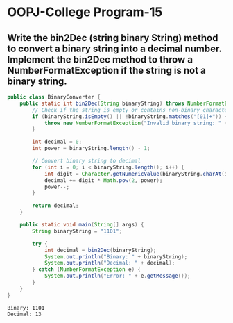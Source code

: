 # OOPJ-College Program-15

## Write the bin2Dec (string binary String) method to convert a binary string into a decimal number. Implement the bin2Dec method to throw a NumberFormatException if the string is not a binary string.


```JAVA
public class BinaryConverter {
    public static int bin2Dec(String binaryString) throws NumberFormatException {
        // Check if the string is empty or contains non-binary characters
        if (binaryString.isEmpty() || !binaryString.matches("[01]+")) {
            throw new NumberFormatException("Invalid binary string: " + binaryString);
        }

        int decimal = 0;
        int power = binaryString.length() - 1;

        // Convert binary string to decimal
        for (int i = 0; i < binaryString.length(); i++) {
            int digit = Character.getNumericValue(binaryString.charAt(i));
            decimal += digit * Math.pow(2, power);
            power--;
        }

        return decimal;
    }

    public static void main(String[] args) {
        String binaryString = "1101";

        try {
            int decimal = bin2Dec(binaryString);
            System.out.println("Binary: " + binaryString);
            System.out.println("Decimal: " + decimal);
        } catch (NumberFormatException e) {
            System.out.println("Error: " + e.getMessage());
        }
    }
}

```

```
Binary: 1101
Decimal: 13

```
